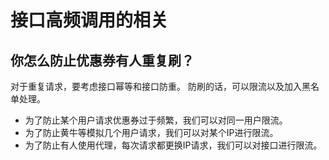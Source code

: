 # 接口高频调用的相关

## 你怎么防止优惠券有人重复刷？
对于重复请求，要考虑接口幂等和接口防重。
防刷的话，可以限流以及加入黑名单处理。
* 为了防止某个用户请求优惠券过于频繁，我们可以对同一用户限流。
* 为了防止黄牛等模拟几个用户请求，我们可以对某个IP进行限流。
* 为了防止有人使用代理，每次请求都更换IP请求，我们可以对接口进行限流。

